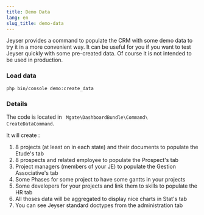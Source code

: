 ```yaml
---
title: Demo Data
lang: en
slug_title: demo-data
---
```


Jeyser provides a command to populate the CRM with some demo data to try it in a more convenient way. It can be useful for you if you want to test Jeyser quickly with some pre-created data. Of course it is not intended to be used in production.

### Load data

`php bin/console demo:create_data`

### Details

The code is located in ` Mgate\DashboardBundle\Command\ CreateDataCommand`.

It will create : 

 1. 8 projects (at least on in each state) and their documents to populate the Etude's tab
 2. 8 prospects and related employee to populate the Prospect's tab
 3. Project managers (members of your JE) to populate the Gestion Associative's tab
 4. Some Phases for some project to have some gantts in your projects
 5. Some developers for your projects and link them to skills to populate the HR tab
 6. All thoses data will be aggregated to display nice charts in Stat's tab
 7. You can see Jeyser standard doctypes from the administration tab
 
